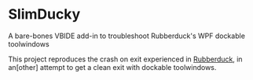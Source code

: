 # SlimDucky
A bare-bones VBIDE add-in to troubleshoot Rubberduck's WPF dockable toolwindows

This project reproduces the crash on exit experienced in [Rubberduck](https://github.com/rubberduck-vba/Rubberduck), in an[other] attempt to get a clean exit with dockable toolwindows.
